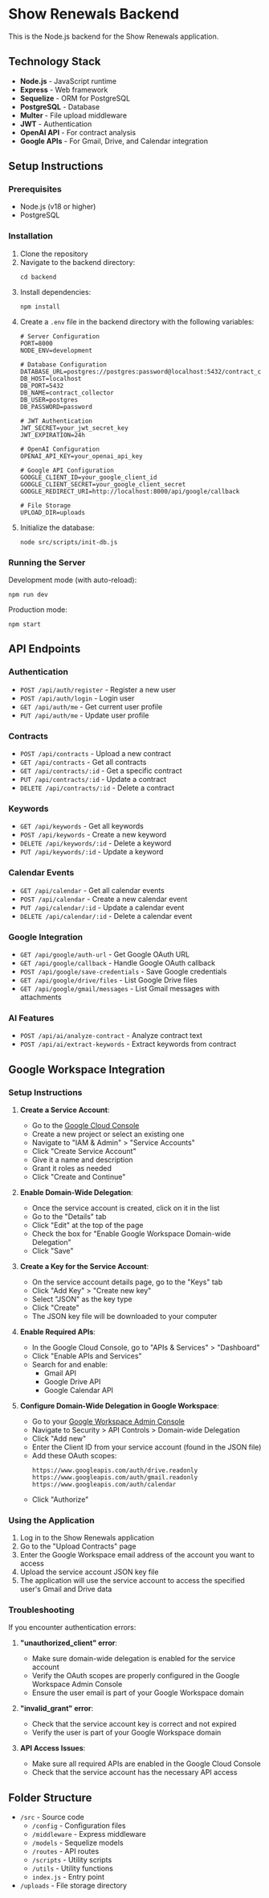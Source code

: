# Show Renewals Backend

This is the Node.js backend for the Show Renewals application.

## Technology Stack

- **Node.js** - JavaScript runtime
- **Express** - Web framework
- **Sequelize** - ORM for PostgreSQL
- **PostgreSQL** - Database
- **Multer** - File upload middleware
- **JWT** - Authentication
- **OpenAI API** - For contract analysis
- **Google APIs** - For Gmail, Drive, and Calendar integration

## Setup Instructions

### Prerequisites

- Node.js (v18 or higher)
- PostgreSQL

### Installation

1. Clone the repository
2. Navigate to the backend directory:
   ```
   cd backend
   ```
3. Install dependencies:
   ```
   npm install
   ```
4. Create a `.env` file in the backend directory with the following variables:
   ```
   # Server Configuration
   PORT=8000
   NODE_ENV=development

   # Database Configuration
   DATABASE_URL=postgres://postgres:password@localhost:5432/contract_collector
   DB_HOST=localhost
   DB_PORT=5432
   DB_NAME=contract_collector
   DB_USER=postgres
   DB_PASSWORD=password

   # JWT Authentication
   JWT_SECRET=your_jwt_secret_key
   JWT_EXPIRATION=24h

   # OpenAI Configuration
   OPENAI_API_KEY=your_openai_api_key

   # Google API Configuration
   GOOGLE_CLIENT_ID=your_google_client_id
   GOOGLE_CLIENT_SECRET=your_google_client_secret
   GOOGLE_REDIRECT_URI=http://localhost:8000/api/google/callback

   # File Storage
   UPLOAD_DIR=uploads
   ```
5. Initialize the database:
   ```
   node src/scripts/init-db.js
   ```

### Running the Server

Development mode (with auto-reload):
```
npm run dev
```

Production mode:
```
npm start
```

## API Endpoints

### Authentication
- `POST /api/auth/register` - Register a new user
- `POST /api/auth/login` - Login user
- `GET /api/auth/me` - Get current user profile
- `PUT /api/auth/me` - Update user profile

### Contracts
- `POST /api/contracts` - Upload a new contract
- `GET /api/contracts` - Get all contracts
- `GET /api/contracts/:id` - Get a specific contract
- `PUT /api/contracts/:id` - Update a contract
- `DELETE /api/contracts/:id` - Delete a contract

### Keywords
- `GET /api/keywords` - Get all keywords
- `POST /api/keywords` - Create a new keyword
- `DELETE /api/keywords/:id` - Delete a keyword
- `PUT /api/keywords/:id` - Update a keyword

### Calendar Events
- `GET /api/calendar` - Get all calendar events
- `POST /api/calendar` - Create a new calendar event
- `PUT /api/calendar/:id` - Update a calendar event
- `DELETE /api/calendar/:id` - Delete a calendar event

### Google Integration
- `GET /api/google/auth-url` - Get Google OAuth URL
- `GET /api/google/callback` - Handle Google OAuth callback
- `POST /api/google/save-credentials` - Save Google credentials
- `GET /api/google/drive/files` - List Google Drive files
- `GET /api/google/gmail/messages` - List Gmail messages with attachments

### AI Features
- `POST /api/ai/analyze-contract` - Analyze contract text
- `POST /api/ai/extract-keywords` - Extract keywords from contract

## Google Workspace Integration

### Setup Instructions

1. **Create a Service Account**:
   - Go to the [Google Cloud Console](https://console.cloud.google.com/)
   - Create a new project or select an existing one
   - Navigate to "IAM & Admin" > "Service Accounts"
   - Click "Create Service Account"
   - Give it a name and description
   - Grant it roles as needed
   - Click "Create and Continue"

2. **Enable Domain-Wide Delegation**:
   - Once the service account is created, click on it in the list
   - Go to the "Details" tab
   - Click "Edit" at the top of the page
   - Check the box for "Enable Google Workspace Domain-wide Delegation"
   - Click "Save"

3. **Create a Key for the Service Account**:
   - On the service account details page, go to the "Keys" tab
   - Click "Add Key" > "Create new key"
   - Select "JSON" as the key type
   - Click "Create"
   - The JSON key file will be downloaded to your computer

4. **Enable Required APIs**:
   - In the Google Cloud Console, go to "APIs & Services" > "Dashboard"
   - Click "Enable APIs and Services"
   - Search for and enable:
     - Gmail API
     - Google Drive API
     - Google Calendar API

5. **Configure Domain-Wide Delegation in Google Workspace**:
   - Go to your [Google Workspace Admin Console](https://admin.google.com/)
   - Navigate to Security > API Controls > Domain-wide Delegation
   - Click "Add new"
   - Enter the Client ID from your service account (found in the JSON file)
   - Add these OAuth scopes:
     ```
     https://www.googleapis.com/auth/drive.readonly
     https://www.googleapis.com/auth/gmail.readonly
     https://www.googleapis.com/auth/calendar
     ```
   - Click "Authorize"

### Using the Application

1. Log in to the Show Renewals application
2. Go to the "Upload Contracts" page
3. Enter the Google Workspace email address of the account you want to access
4. Upload the service account JSON key file
5. The application will use the service account to access the specified user's Gmail and Drive data

### Troubleshooting

If you encounter authentication errors:

1. **"unauthorized_client" error**:
   - Make sure domain-wide delegation is enabled for the service account
   - Verify the OAuth scopes are properly configured in the Google Workspace Admin Console
   - Ensure the user email is part of your Google Workspace domain

2. **"invalid_grant" error**:
   - Check that the service account key is correct and not expired
   - Verify the user is part of your Google Workspace domain

3. **API Access Issues**:
   - Make sure all required APIs are enabled in the Google Cloud Console
   - Check that the service account has the necessary API access

## Folder Structure

- `/src` - Source code
  - `/config` - Configuration files
  - `/middleware` - Express middleware
  - `/models` - Sequelize models
  - `/routes` - API routes
  - `/scripts` - Utility scripts
  - `/utils` - Utility functions
  - `index.js` - Entry point
- `/uploads` - File storage directory 
